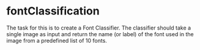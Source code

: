 # fontClassification
The task for this is to create a Font Classifier. The classifier should take a single image as input and return the name (or label) of the font used in the image from a predefined list of 10 fonts.
